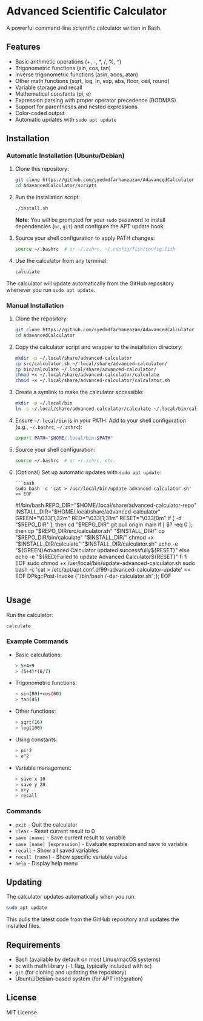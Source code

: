 # Advanced Scientific Calculator

A powerful command-line scientific calculator written in Bash.

## Features

- Basic arithmetic operations (+, -, \*, /, %, ^)
- Trigonometric functions (sin, cos, tan)
- Inverse trigonometric functions (asin, acos, atan)
- Other math functions (sqrt, log, ln, exp, abs, floor, ceil, round)
- Variable storage and recall
- Mathematical constants (pi, e)
- Expression parsing with proper operator precedence (BODMAS)
- Support for parentheses and nested expressions
- Color-coded output
- Automatic updates with `sudo apt update`

## Installation

### Automatic Installation (Ubuntu/Debian)

1. Clone this repository:

    ```bash
    git clone https://github.com/syedmdfarhaneazam/AdavancedCalculator
    cd AdavancedCalculator/scripts
    ```

2. Run the installation script:

    ```bash
    ./install.sh
    ```

    **Note**: You will be prompted for your `sudo` password to install dependencies (`bc`, `git`) and configure the APT update hook.

3. Source your shell configuration to apply PATH changes:

    ```bash
    source ~/.bashrc  # or ~/.zshrc, ~/.config/fish/config.fish
    ```

4. Use the calculator from any terminal:

    ```bash
    calculate
    ```

The calculator will update automatically from the GitHub repository whenever you run `sudo apt update`.

### Manual Installation

1.  Clone the repository:

    ```bash
    git clone https://github.com/syedmdfarhaneazam/AdavancedCalculator
    cd AdavancedCalculator
    ```

2.  Copy the calculator script and wrapper to the installation directory:

    ```bash
    mkdir -p ~/.local/share/advanced-calculator
    cp src/calculator.sh ~/.local/share/advanced-calculator/
    cp bin/calculate ~/.local/share/advanced-calculator/
    chmod +x ~/.local/share/advanced-calculator/calculate
    chmod +x ~/.local/share/advanced-calculator/calculator.sh
    ```

3.  Create a symlink to make the calculator accessible:

    ```bash
    mkdir -p ~/.local/bin
    ln -s ~/.local/share/advanced-calculator/calculate ~/.local/bin/calculate
    ```

4.  Ensure `~/.local/bin` is in your PATH. Add to your shell configuration (e.g., `~/.bashrc`, `~/.zshrc`):

    ```bash
    export PATH="$HOME/.local/bin:$PATH"
    ```

5.  Source your shell configuration:

    ```bash
    source ~/.bashrc  # or ~/.zshrc, etc.
    ```

6.  (Optional) Set up automatic updates with `sudo apt update`:

        ```bash
        sudo bash -c 'cat > /usr/local/bin/update-advanced-calculator.sh' << EOF

    #!/bin/bash
    REPO_DIR="$HOME/.local/share/advanced-calculator-repo"
INSTALL_DIR="$HOME/.local/share/advanced-calculator"
    GREEN="\033[1;32m"
    RED="\033[1;31m"
    RESET="\033[0m"
    if [ -d "\$REPO_DIR" ]; then
    cd "\$REPO_DIR"
    git pull origin main
    if [ \$? -eq 0 ]; then
    cp "\$REPO_DIR/src/calculator.sh" "\$INSTALL_DIR/"
    cp "\$REPO_DIR/bin/calculate" "\$INSTALL_DIR/"
    chmod +x "\$INSTALL_DIR/calculate" "\$INSTALL_DIR/calculator.sh"
    echo -e "\${GREEN}Advanced Calculator updated successfully\${RESET}"
    else
    echo -e "\${RED}Failed to update Advanced Calculator\${RESET}"
    fi
    fi
    EOF
    sudo chmod +x /usr/local/bin/update-advanced-calculator.sh
    sudo bash -c 'cat > /etc/apt/apt.conf.d/99-advanced-calculator-update' << EOF
    DPkg::Post-Invoke {"/bin/bash /-der-calculator.sh";};
    EOF
    ```

## Usage

Run the calculator:

```bash
calculate
```

### Example Commands

- Basic calculations:

    ```bash
    > 5+4+9
    > (5+4)*(6/7)
    ```

- Trigonometric functions:

    ```bash
    > sin(80)+cos(60)
    > tan(45)
    ```

- Other functions:

    ```bash
    > sqrt(16)
    > log(100)
    ```

- Using constants:

    ```bash
    > pi*2
    > e^2
    ```

- Variable management:

    ```bash
    > save x 10
    > save y 20
    > x+y
    > recall
    ```

### Commands

- `exit` - Quit the calculator
- `clear` - Reset current result to 0
- `save [name]` - Save current result to variable
- `save [name] [expression]` - Evaluate expression and save to variable
- `recall` - Show all saved variables
- `recall [name]` - Show specific variable value
- `help` - Display help menu

## Updating

The calculator updates automatically when you run:

```bash
sudo apt update
```

This pulls the latest code from the GitHub repository and updates the installed files.

## Requirements

- Bash (available by default on most Linux/macOS systems)
- `bc` with math library (`-l` flag, typically included with `bc`)
- `git` (for cloning and updating the repository)
- Ubuntu/Debian-based system (for APT integration)

## License

MIT License
